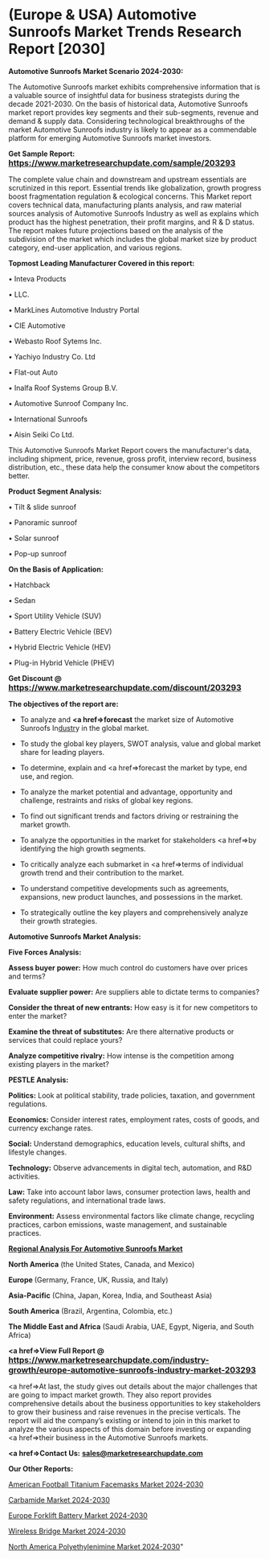 # (Europe & USA) Automotive Sunroofs Market Trends Research Report [2030]

<strong>Automotive Sunroofs Market Scenario 2024-2030:</strong>

The Automotive Sunroofs market exhibits comprehensive information that is a valuable source of insightful data for business strategists during the decade 2021-2030. On the basis of historical data, Automotive Sunroofs market report provides key segments and their sub-segments, revenue and demand &amp; supply data. Considering technological breakthroughs of the market Automotive Sunroofs industry is likely to appear as a commendable platform for emerging Automotive Sunroofs market investors.

<strong>Get Sample Report: <a href=https://www.marketresearchupdate.com/sample/203293><font size=3 color=#0000ff>https://www.marketresearchupdate.com/sample/203293</font></a></strong>

The complete value chain and downstream and upstream essentials are scrutinized in this report. Essential trends like globalization, growth progress boost fragmentation regulation &amp; ecological concerns. This Market report covers technical data, manufacturing plants analysis, and raw material sources analysis of Automotive Sunroofs Industry as well as explains which product has the highest penetration, their profit margins, and R & D status. The report makes future projections based on the analysis of the subdivision of the market which includes the global market size by product category, end-user application, and various regions.

<strong>Topmost Leading Manufacturer Covered in this report:</strong>

• Inteva Products

• LLC.

• MarkLines Automotive Industry Portal

• CIE Automotive

• Webasto Roof Sytems Inc.

• Yachiyo Industry Co. Ltd

• Flat-out Auto

• Inalfa Roof Systems Group B.V.

• Automotive Sunroof Company Inc.

• International Sunroofs

• Aisin Seiki Co Ltd.

This Automotive Sunroofs Market Report covers the manufacturer's data, including shipment, price, revenue, gross profit, interview record, business distribution, etc., these data help the consumer know about the competitors better.

<strong>Product Segment Analysis: </strong>

• Tilt & slide sunroof

• Panoramic sunroof

• Solar sunroof

• Pop-up sunroof

<strong>On the Basis of Application:</strong>

• Hatchback

• Sedan

• Sport Utility Vehicle (SUV)

• Battery Electric Vehicle (BEV)

• Hybrid Electric Vehicle (HEV)

• Plug-in Hybrid Vehicle (PHEV)

<strong>Get Discount @ <a href=https://www.marketresearchupdate.com/discount/203293><font size=3 color=#0000ff>https://www.marketresearchupdate.com/discount/203293</font></a></strong>

<strong><b>The objectives of the report are:</b></strong>

- To analyze and <strong><a href=><strong>forecast</strong></a></strong> the market size of Automotive Sunroofs In<a href=ASDF991299>dustr</a>y in the global market.

- To study the global key players, SWOT analysis, value and global market share for leading players.

- To determine, explain and <a href=>forecast</a> the market by type, end use, and region.

- To analyze the market potential and advantage, opportunity and challenge, restraints and risks of global key regions.

- To find out significant trends and factors driving or restraining the market growth.

- To analyze the opportunities in the market for stakeholders <a href=>by</a> identifying the high growth segments.

- To critically analyze each submarket in <a href=>terms</a> of individual growth trend and their contribution to the market.

- To understand competitive developments such as agreements, expansions, new product launches, and possessions in the market.

- To strategically outline the key players and comprehensively analyze their growth strategies.

<strong>Automotive Sunroofs Market Analysis:</strong>

<strong>Five Forces Analysis:</strong>

<strong>Assess buyer power:</strong> How much control do customers have over prices and terms?

<strong>Evaluate supplier power:</strong> Are suppliers able to dictate terms to companies?

<strong>Consider the threat of new entrants:</strong> How easy is it for new competitors to enter the market?

<strong>Examine the threat of substitutes:</strong> Are there alternative products or services that could replace yours?

<strong>Analyze competitive rivalry:</strong> How intense is the competition among existing players in the market?

<strong>PESTLE Analysis:</strong>

<strong>Politics:</strong> Look at political stability, trade policies, taxation, and government regulations.

<strong>Economics:</strong> Consider interest rates, employment rates, costs of goods, and currency exchange rates.

<strong>Social:</strong> Understand demographics, education levels, cultural shifts, and lifestyle changes.

<strong>Technology:</strong> Observe advancements in digital tech, automation, and R&D activities.

<strong>Law:</strong> Take into account labor laws, consumer protection laws, health and safety regulations, and international trade laws.

<strong>Environment:</strong> Assess environmental factors like climate change, recycling practices, carbon emissions, waste management, and sustainable practices.

<strong><u><b>Regional Analysis For Automotive Sunroofs Market</b></u></strong>

<strong><b>North America</b></strong> (the United States, Canada, and Mexico)

<strong><b>Europe </b></strong>(Germany, France, UK, Russia, and Italy)

<strong><b>Asia-Pacific</b></strong> (China, Japan, Korea, India, and Southeast Asia)

<strong><b>South America</b></strong> (Brazil, Argentina, Colombia, etc.)

<strong><b>The Middle East and Africa</b></strong> (Saudi Arabia, UAE, Egypt, Nigeria, and South Africa)

<strong><a href=>View Full Report</a> @ <a href=https://www.marketresearchupdate.com/industry-growth/europe-automotive-sunroofs-industry-market-203293><font size=3 color=#0000ff>https://www.marketresearchupdate.com/industry-growth/europe-automotive-sunroofs-industry-market-203293</font></a></strong>

<a href=>At last,</a> the study gives out details about the major challenges that are going to impact market growth. They also report provides comprehensive details about the business opportunities to key stakeholders to grow their business and raise revenues in the precise verticals. The report will aid the company’s existing or intend to join in this market to analyze the various aspects of this domain before investing or expanding <a href=>their</a> business in the Automotive Sunroofs markets.

<strong><a href=>Contact Us:</a></strong>
<strong>sales@marketresearchupdate.com</strong>

<strong>Our Other Reports:</strong>

<a href=https://www.linkedin.com/pulse/american-football-titanium-facemasks-market-2023>American Football Titanium Facemasks Market 2024-2030</a>

<a href=https://www.linkedin.com/pulse/carbamide-market-size-trends-consumption-future>Carbamide Market 2024-2030</a>

<a href=https://www.linkedin.com/pulse/europe-forklift-battery-market-size-2023-top>Europe Forklift Battery Market 2024-2030</a>

<a href=https://www.linkedin.com/pulse/wireless-bridge-market-2023-analysis-growth-drivers-dglnf/>Wireless Bridge Market 2024-2030</a>

<a href=https://www.linkedin.com/pulse/north-america-polyethylenimine-market-b9lyf/>North America Polyethylenimine Market 2024-2030</a>"
